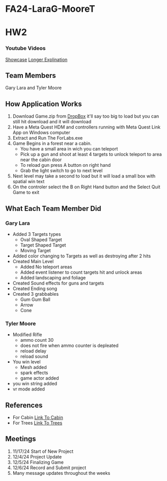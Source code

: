 # FA24-LaraG-MooreT
# HW2
### Youtube Videos
[Showcase](https://youtu.be/pKK9e5qrP1s?si=OGIpIfWrcmHJeMB9)
[Longer Explination](https://youtu.be/Y3uF8raNAyQ?si=UJJEfzt2SY3qXS56)
## Team Members
Gary Lara and Tyler Moore 
## How Application Works

1. Download Game.zip from [DropBox](https://www.dropbox.com/scl/fi/fm50r42fvyzff60y48ynw/Game.zip?rlkey=ztg3xgz4h5hvkbdz4xmpsxzso&st=wkbybuo1&dl=0) it'll say too big to load but you can still hit download and it will download
2. Have a Meta Quest HDM and controllers running with Meta Quest Link App on Windows computer
3. Extract and Run The ForLabs.exe
4. Game Begins in a forest near a cabin.
    + You have a small area in wich you can teleport
    + Pick up a gun and shoot at least 4 targets to unlock teleport to area near the cabin door
    + To reload gun press A button on right hand
    + Grab the light switch to go to next level
5. Next level may take a second to load but it will load a small box with spatial win text
6. On the controler select the B on Right Hand button and the Select Quit Game to exit 


## What Each Team Member Did
### Gary Lara
* Added 3 Targets types
  + Oval Shaped Target
  + Target Shaped Target
  + Moving Target
* Added color changing to Targets as well as destroying after 2 hits
* Created Main Level
  + Added No teleport areas
  + Added event listener to count targets hit and unlock areas
  + Added landscaping and foliage
* Created Sound effects for guns and targets
* Created Ending song
* Created 3 grabbables
  + Gum Gum Ball
  + Arrow
  + Cone
### Tyler Moore
* Modified Rifle
  + ammo count 30
  + does not fire when ammo counter is depleated
  + reload delay
  + reload sound
* You win level
  + Mesh added
  + spark effects
  + game actor added
* you win string added
* vr mode added
   

## References
* For Cabin [Link To Cabin](https://www.fab.com/listings/8cfd125a-5588-47d8-a6dc-b348778db161)
* For Trees [Link To Trees](https://www.fab.com/listings/80d9e1a0-a756-43d3-b2f9-f82c5f94620c)
## Meetings
1. 11/17/24 Start of New Project
2. 12/4/24 Project Update
3. 12/5/24 Finalizing Game
4. 12/6/24 Record and Submit project
5. Many message updates throughout the weeks

